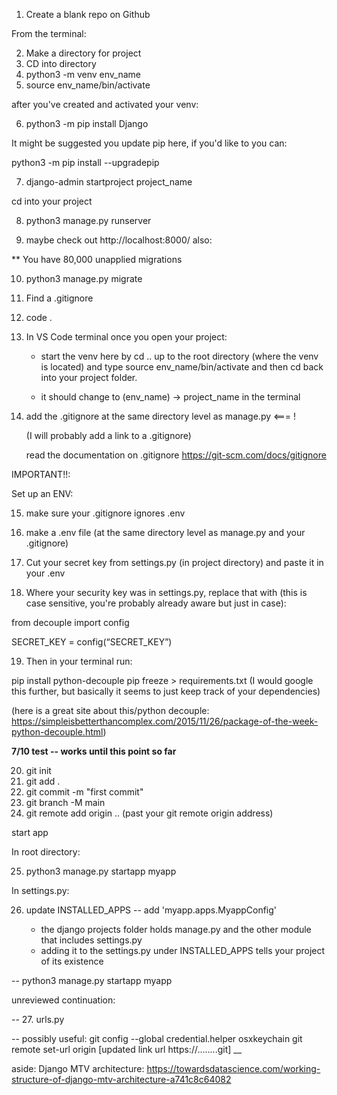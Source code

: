 1. Create a blank repo on Github

From the terminal:

2. Make a directory for project
3. CD into directory
4. python3 -m venv env_name
5. source env_name/bin/activate

after you've created and activated your venv:

6. python3 -m pip install Django

It might be suggested you update pip here, if you'd like to you can:

python3 -m pip install --upgradepip

7. django-admin startproject project_name

cd into your project

8. python3 manage.py runserver

9. maybe check out http://localhost:8000/
also:

** You have 80,000 unapplied migrations

10. python3 manage.py migrate

11. Find a .gitignore

12. code .

13. In VS Code terminal once you open your project:

    - start the venv here by cd .. up to the root directory (where the venv is located) and type source env_name/bin/activate and then cd back into your project folder.

    - it should change to (env_name) -> project_name in the terminal

14. add the .gitignore at the same directory level as manage.py <=== !

    (I will probably add a link to a .gitignore)

    read the documentation on .gitignore
    https://git-scm.com/docs/gitignore

IMPORTANT!!:

Set up an ENV:

15. make sure your .gitignore ignores .env

16. make a .env file (at the same directory level as manage.py and your .gitignore)

17. Cut your secret key from settings.py (in project directory) and paste it in your .env 

18. Where your security key was in settings.py, replace that with (this is case sensitive, you're probably already aware but just in case):

from decouple import config

SECRET_KEY = config(“SECRET_KEY”)

19. Then in your terminal run:

pip install python-decouple
pip freeze > requirements.txt (I would google this further, but basically it seems to just keep track of your dependencies)

(here is a great site about this/python decouple: https://simpleisbetterthancomplex.com/2015/11/26/package-of-the-week-python-decouple.html)


**7/10 test -- works until this point so far**

20. git init
21. git add .
22. git commit -m "first commit"
23. git branch -M main
24. git remote add origin .. (past your git remote origin address)

start app

In root directory:

25. python3 manage.py startapp myapp

In settings.py:

26. update INSTALLED_APPS --
    add 'myapp.apps.MyappConfig'

    * the django projects folder holds manage.py and the other module that includes settings.py
    * adding it to the settings.py under INSTALLED_APPS tells your project of its existence

--
    python3 manage.py startapp myapp


unreviewed continuation:

--
27. urls.py









--
    possibly useful:
    git config --global credential.helper osxkeychain
    git remote set-url origin [updated link url https://........git]
__

aside: Django MTV architecture: https://towardsdatascience.com/working-structure-of-django-mtv-architecture-a741c8c64082

